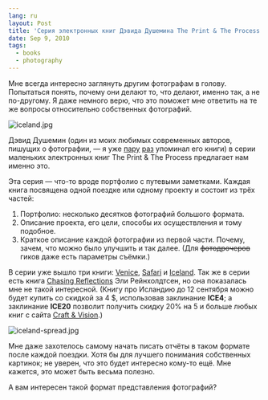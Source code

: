 ```yaml
---
lang: ru
layout: Post
title: 'Серия электронных книг Дэвида Душемина The Print & The Process'
date: Sep 9, 2010
tags:
  - books
  - photography
---
```


Мне всегда интересно заглянуть другим фотографам в голову. Попытаться понять, почему они делают то, что делают, именно так, а не по-другому. Я даже немного верю, что это поможет мне ответить на те же вопросы относительно собственных фотографий.

![iceland.jpg](upload://iceland.jpg)

Дэвид Душемин (один из моих любимых современных авторов, пишущих о фотографии, — я уже [пару](http://birdwatcher.ru/blog/4410/ "Что почитать о пейзажной (и не только) фотографии") [раз](http://birdwatcher.ru/blog/4454/ "Лучшая книга о фотографии, или Один способ улучшить ваши фотографии не покупая новую технику") упоминал его книги) в серии маленьких электронных книг The Print & The Process предлагает нам именно это.

<!--more-->

Эта серия — что-то вроде портфолио с путевыми заметками. Каждая книга посвящена одной поездке или одному проекту и состоит из трёх частей:

1. Портфолио: несколько десятков фотографий большого формата.
2. Описание проекта, его цели, способы их осуществления и тому подобное.
3. Краткое описание каждой фотографии из первой части. Почему, зачем, что можно было улучшить и так далее. (Для ~~фотодрочеров~~ гиков даже есть параметры съёмки.)

В серии уже вышло три книги: [Venice](http://craftandvision.com/books/venice-a-monograph/), [Safari](http://craftandvision.com/authors/david-duchemin/) и [Iceland](http://craftandvision.com/books/iceland-a-monograph/). Так же в серии есть книга [Chasing Reflections](http://craftandvision.com/books/chasing-reflections/) Эли Рейнхолдтсен, но она показалась мне не такой интересной. (Книгу про Исландию до 12 сентября можно будет купить со скидкой за 4 $, использовав заклинание **ICE4**; а заклинание **ICE20** позволит получить скидку 20% на 5 и больше любых книг с сайта [Craft & Vision](https://www.e-junkie.com/ecom/gb.php?cl=88199&c=ib&aff=129921).)

![iceland-spread.jpg](upload://iceland-spread.jpg)

Мне даже захотелось самому начать писать отчёты в таком формате после каждой поездки. Хотя бы для лучшего понимания собственных картинок; не уверен, что это будет интересно кому-то ещё. Мне кажется, это может быть весьма полезно.

А вам интересен такой формат представления фотографий?
